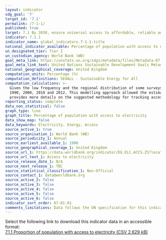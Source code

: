 ```yaml
---
layout: indicator
sdg_goal: '7'
target_id: '7.1'
permalink: /7-1-1/
published: true
target: 7.1 By 2030, ensure universal access to affordable, reliable and modern energy services
indicator: 7.1.1
indicator_name: global_indicators.7-1-1-title
national_indicator_available: Percentage of population with access to electricity
un_designated_tier: Tier I
un_custodian_agency: World Bank (WB)
goal_meta_link: https://unstats.un.org/sdgs/metadata/files/Metadata-07-01-01.pdf
goal_meta_link_text: United Nations Sustainable Development Goals Metadata (PDF 212 KB)
national_geographical_coverage: United Kingdom
computation_units: Percentage (%)
computation_definitions: SE4ALL - Sustainable Energy for All
computation_calculations: >-
  Given the low frequency and the regional distribution of some surveys, a number of countries have gaps in available data. To develop the historical evolution and starting point of electrification rates, a simple modelling approach was adopted to fill in the missing data points - around
  1990, 2000, 2010 and 2012. This modelling approach allowed the estimation of electrification rates for 212 countries over these time periods. The [SE4ALL Global Tracking Framework Report (2013)](https://www.worldbank.org/en/topic/energy/publication/Global-Tracking-Framework-Report)
  provides more details on the suggested methodology for tracking access to energy.
reporting_status: complete
data_non_statistical: false
graph_type: line
graph_title: Percentage of population with access to electricity
data_show_map: false
data_keywords: Electricity, Energy, Access
source_active_1: true
source_organisation_1: World Bank (WB)
source_periodicity_1: Annual
source_earliest_available_1: 1990
source_geographical_coverage_1: United Kingdom
source_url_1: https://data.worldbank.org/indicator/EG.ELC.ACCS.ZS?locations=GB
source_url_text_1: Access to electricity 
source_release_date_1: N/A
source_next_release_1: TBC
source_statistical_classification_1: Non-Official
source_contact_1: data@worldbank.org
source_active_2: false
source_active_3: false
source_active_4: false
source_active_5: false
source_active_6: false
indicator_sort_order: 07-01-01
comments_limitations: Data follows the UN specification for this indicator. This indicator has been identified in collaboration with topic experts.
---
```

Select the following link to download this indicator data in an accessible format:<br>[7.1.1 Proportion of population with access to electricity (CSV 2.629 kB)](https://sustainabledevelopment-uk.github.io/sdg-data/data/7-1-1.csv)